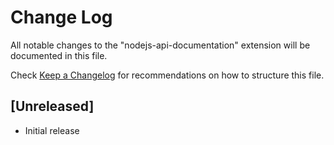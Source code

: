# Change Log

All notable changes to the "nodejs-api-documentation" extension will be documented in this file.

Check [Keep a Changelog](http://keepachangelog.com/) for recommendations on how to structure this file.

## [Unreleased]

- Initial release